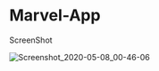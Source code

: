 # Marvel-App

ScreenShot

![Screenshot_2020-05-08_00-46-06](https://user-images.githubusercontent.com/60129101/81335629-8b679580-90c5-11ea-9836-1b195f501050.png)
